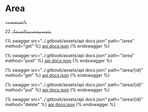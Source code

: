 # Area

یاتثمیتضمنت

ینثمصنیمثصنیمکثصنمک 22

{% swagger src="../.gitbook/assets/api docs.json" path="/area" method="get" %}
[api docs.json](<../.gitbook/assets/api docs.json>)
{% endswagger %}

{% swagger src="../.gitbook/assets/api docs.json" path="/area" method="post" %}
[api docs.json](<../.gitbook/assets/api docs.json>)
{% endswagger %}

{% swagger src="../.gitbook/assets/api docs.json" path="/area/{id}" method="get" %}
[api docs.json](<../.gitbook/assets/api docs.json>)
{% endswagger %}

{% swagger src="../.gitbook/assets/api docs.json" path="/area/{id}" method="put" %}
[api docs.json](<../.gitbook/assets/api docs.json>)
{% endswagger %}

{% swagger src="../.gitbook/assets/api docs.json" path="/area/{id}" method="delete" %}
[api docs.json](<../.gitbook/assets/api docs.json>)
{% endswagger %}
